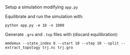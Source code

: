 Setup a simulation modifying `app.py`

Equilibrate and run the simulation with:

```
python app.py -e 10 -n 1000

```

Generate `.gro` and `.top` files with (discard equilibration):

```
mmdemux --state_index 0 --start 10 --step 10 --split --extract_topology trj.nc trj.gro

```


